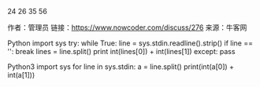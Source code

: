 24
26
35
56

作者：管理员
链接：https://www.nowcoder.com/discuss/276
来源：牛客网

Python
import sys
try:
    while True:
        line = sys.stdin.readline().strip()
        if line == '':
            break
        lines = line.split()
        print int(lines[0]) + int(lines[1])
except:
    pass

Python3
import sys 
for line in sys.stdin:
    a = line.split()
    print(int(a[0]) + int(a[1]))
